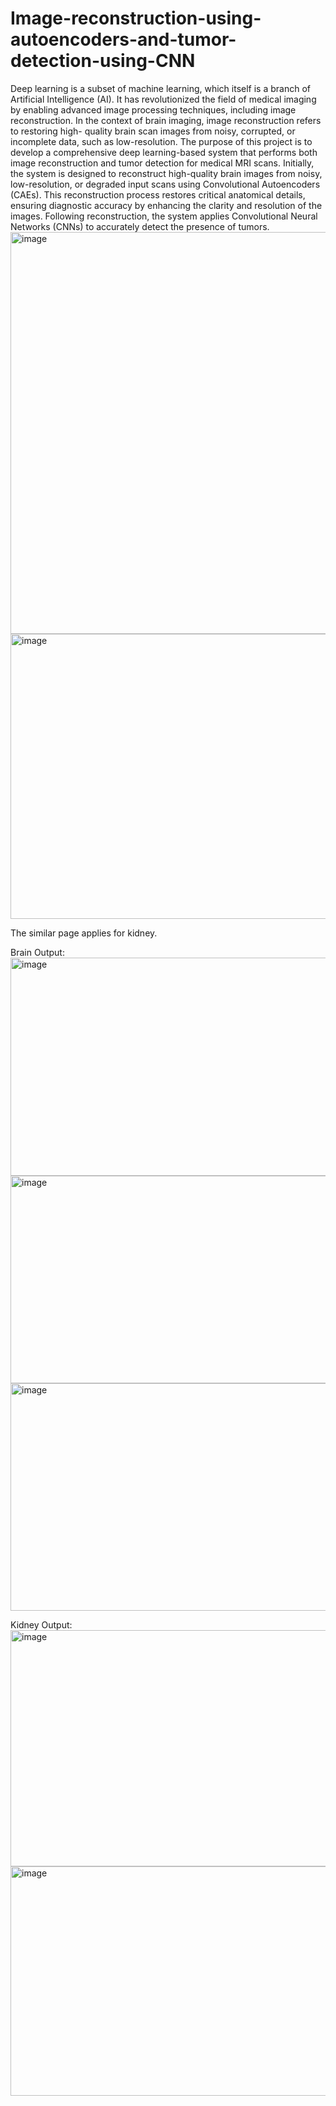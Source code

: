 # Image-reconstruction-using-autoencoders-and-tumor-detection-using-CNN
Deep learning is a subset of machine learning, which itself is a branch of Artificial Intelligence (AI). It has revolutionized the field of medical imaging by enabling advanced image processing techniques, including image reconstruction. In the context of brain imaging, image reconstruction refers to restoring high- quality brain scan images from noisy, corrupted, or incomplete data, such as low-resolution.
The purpose of this project is to develop a comprehensive deep learning-based system that performs both image reconstruction and tumor detection for medical MRI scans. Initially, the
system is designed to reconstruct high-quality brain images from noisy, low-resolution, or degraded input scans using Convolutional Autoencoders (CAEs). This reconstruction process restores critical anatomical details, ensuring diagnostic accuracy by enhancing the clarity and resolution of the images. Following reconstruction, the system applies Convolutional Neural Networks (CNNs) to accurately detect the presence of tumors.
<img width="969" height="643" alt="image" src="https://github.com/user-attachments/assets/556670e1-0469-4160-8844-5763393137a8" />
<img width="866" height="456" alt="image" src="https://github.com/user-attachments/assets/b1a672d7-bfa3-4b41-8c5d-0215ee18e1d6" />

The similar page applies for kidney.

Brain Output:
<img width="879" height="349" alt="image" src="https://github.com/user-attachments/assets/f5f2fc49-3a2c-4541-9f76-555d215744a5" />
<img width="865" height="332" alt="image" src="https://github.com/user-attachments/assets/1cff3569-1d8f-4d0a-b59c-7f006eae9aab" />
<img width="856" height="364" alt="image" src="https://github.com/user-attachments/assets/7c62d8da-31b8-4d37-a17f-c57662181c26" />

Kidney Output:
<img width="870" height="378" alt="image" src="https://github.com/user-attachments/assets/3df64187-c850-496b-a8b6-37e24b14a614" />
<img width="892" height="367" alt="image" src="https://github.com/user-attachments/assets/559d55c8-f07b-406d-84d9-bdac35611173" />
